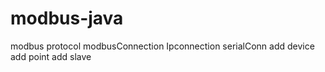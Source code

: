 # modbus-java
modbus protocol
modbusConnection
Ipconnection
serialConn
add device
add point
add slave
